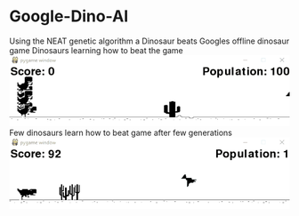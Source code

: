 # Google-Dino-Al
Using the NEAT genetic algorithm a Dinosaur beats Googles offline dinosaur game 
Dinosaurs learning how to beat the game 
![](demo/dinolearning.gif)
Few dinosaurs learn how to beat game after few generations 
![](demo/dinobeat.gif)
